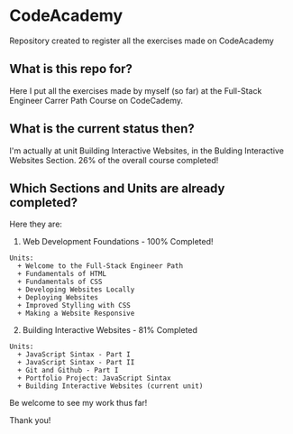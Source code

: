 # CodeAcademy
Repository created to register all the exercises made on CodeAcademy

## What is this repo for?
  
  Here I put all the exercises made by myself (so far) at the Full-Stack Engineer Carrer Path Course on CodeCademy.
  
## What is the current status then?

  I'm actually at unit Building Interactive Websites, in the Bulding Interactive Websites Section. 26% of the overall course completed!

## Which Sections and Units are already completed?

  Here they are:
  
  1. Web Development Foundations - 100% Completed!
  
    Units: 
      + Welcome to the Full-Stack Engineer Path
      + Fundamentals of HTML
      + Fundamentals of CSS
      + Developing Websites Locally
      + Deploying Websites
      + Improved Stylling with CSS
      + Making a Website Responsive
      
  2. Building Interactive Websites - 81% Completed
  
    Units:
      + JavaScript Sintax - Part I
      + JavaScript Sintax - Part II
      + Git and Github - Part I
      + Portfolio Project: JavaScript Sintax
      + Building Interactive Websites (current unit)
      
   Be welcome to see my work thus far!
   
   Thank you!
      
